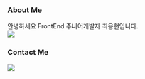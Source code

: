 ### About Me

안녕하세요 FrontEnd 주니어개발자 최용현입니다. <br/>
<img src="https://img.shields.io/badge/React-61DAFB?style=flat-square&logo=React&logoColor=white"/>



### Contact Me
<img src="https://img.shields.io/badge/instagram-E4405F?style=flat-square&logo=instagram&logoColor=white"/>
<!--
**chldydgus777/chldydgus777** is a ✨ _special_ ✨ repository because its `README.md` (this file) appears on your GitHub profile.

Here are some ideas to get you started:

- 🔭 I’m currently working on ...
- 🌱 I’m currently learning ...
- 👯 I’m looking to collaborate on ...
- 🤔 I’m looking for help with ...
- 💬 Ask me about ...
- 📫 How to reach me: ...
- 😄 Pronouns: ...
- ⚡ Fun fact: ...
-->

